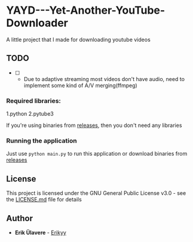 # YAYD---Yet-Another-YouTube-Downloader
A little project that I made for downloading youtube videos

## TODO

- [ ] - Due to adaptive streaming most videos don't have audio, need to implement some kind of A/V merging(ffmpeg)

### Required libraries:
 1.python
 2.pytube3

If you're using binaries from [releases](https://github.com/Erikyy/YAYD---Yet-Another-YouTube-Downloader/releases), then you don't need any libraries


### Running the application
Just use `python main.py` to run this application or download binaries from [releases](https://github.com/Erikyy/YAYD---Yet-Another-YouTube-Downloader/releases)


## License

This project is licensed under the GNU General Public License v3.0 - see the [LICENSE.md](LICENSE.md) file for details

## Author
* **Erik Ülavere** - [Erikyy](https://github.com/PurpleBooth)
